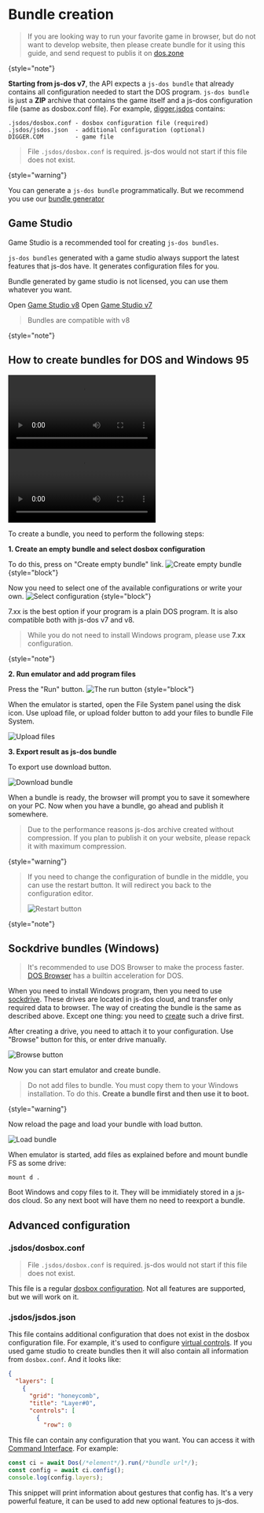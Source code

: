 # Bundle creation

> If you are looking way to run your favorite game in browser, but do not want to develop website,
> then please create bundle for it using this guide, and send request to publis it on [dos.zone](doszone.md)
> 
{style="note"}

**Starting from js-dos v7**, the API expects a `js-dos bundle` that already contains all configuration needed to start the DOS program.
`js-dos bundle` is just a **ZIP** archive that contains the game itself and a js-dos configuration file (same as dosbox.conf file). 
For example, [digger.jsdos](https://dos.zone/digger-may-06-1999/) contains: 
```
.jsdos/dosbox.conf - dosbox configuration file (required)
.jsdos/jsdos.json  - additional configuration (optional)
DIGGER.COM         - game file
```

> File `.jsdos/dosbox.conf` is required. js-dos would not start if this file does not exist.
> 
{style="warning"}

You can generate a `js-dos bundle` programmatically. But we recommend you use our [bundle generator](https://dos.zone/studio)

## Game Studio

Game Studio is a recommended tool for creating `js-dos bundles`.

`js-dos bundles` generated with a game studio always support the latest features that js-dos have. It generates configuration files for you.

Bundle generated by game studio is not licensed, you can use them whatever you want.

<tabs>
<tab title="v8">
Open <a href="https://dos.zone/studio-v8">Game Studio v8</a>
</tab>
<tab title="v7">
Open <a href="https://dos.zone/studio">Game Studio v7</a>

> Bundles are compatible with v8
>
>
{style="note"}
</tab>
</tabs>

## How to create bundles for DOS and Windows 95

<tabs>
    <tab title="Engilsh">
      <video src="https://www.youtube.com/watch?v=erq29Tsd9U8" />
    </tab>
    <tab title="Russian">
      <video src="https://www.youtube.com/watch?v=PWugVpHx87M" />
    </tab>
</tabs>

To create a bundle, you need to perform the following steps:

**1. Create an empty bundle and select dosbox configuration**

To do this, press on "Create empty bundle" link.
![Create empty bundle](create-empty-bundle.jpg)
{style="block"}

Now you need to select one of the available configurations or write your own.
![Select configuration](select-configuration.jpg)
{style="block"}

7.xx is the best option if your program is a plain DOS program. It is also compatible both with
js-dos v7 and v8. 

> While you do not need to install Windows program, please use **7.xx** configuration.
> 
{style="note"}

**2. Run emulator and add program files**

Press the "Run" button.
![The run button](the-run-button.jpg)
{style="block"}

When the emulator is started, open the File System panel using the disk icon.
Use upload file, or upload folder button to add your files to bundle File System.

![Upload files](upload-files.jpg)

**3. Export result as js-dos bundle**

To export use download button.

![Download bundle](download-bundle.jpg)

When a bundle is ready, the browser will prompt you to save it somewhere on your PC. 
Now when you have a bundle, go ahead and publish it somewhere.

> Due to the performance reasons js-dos archive created without compression.
> If you plan to publish it on your website, please repack it with maximum compression.
> 
{style="warning"}

> If you need to change the configuration of bundle in the middle, you can use the restart button. It 
> will redirect you back to the configuration editor.
> 
> ![Restart button](restart-button.jpg)
> 
{style="note"}

## Sockdrive bundles (Windows)

> It's recommended to use DOS Browser to make the process faster. [DOS Browser](https://dos.zone/download/) has a builtin acceleration
> for DOS.
> 

When you need to install Windows program, then you need to use [sockdrive](sockdrive.md). These drives
are located in js-dos cloud, and transfer only required data to browser. The way of creating the bundle
 is the same as described above. Except one thing: you need to [create](fork-drive.md) such a drive first. 

After creating a drive, you need to attach it to your configuration. Use "Browse" button for this, or
enter drive manually.

![Browse button](browser-button.jpg)

Now you can start emulator and create bundle.

> Do not add files to bundle. You must copy them to your Windows installation.
> To do this. **Create a bundle first and then use it to boot.** 
> 
{style="warning"}

Now reload the page and load your bundle with load button.

![Load bundle](load-bundle.jpg)

When emulator is started, add files as explained before and mount bundle FS as some drive:

```
mount d .
```

Boot Windows and copy files to it. They will be immidiately stored in a js-dos cloud.
So any next boot will have them no need to reexport a bundle.


## Advanced configuration

### .jsdos/dosbox.conf

> File `.jsdos/dosbox.conf` is required. js-dos would not start if this file does not exist.

This file is a regular [dosbox configuration](https://www.dosbox.com/wiki/Dosbox.conf). Not
all features are supported, but we will work on it.

### .jsdos/jsdos.json

This file contains additional configuration that does not exist in the dosbox configuration file.
For example, it's used to configure [virtual controls](mobile-support.md). If you used game studio
to create bundles then it will also contain all information from `dosbox.conf`. And it looks like:

```json
{
  "layers": [
    {
      "grid": "honeycomb",
      "title": "Layer#0",
      "controls": [
        {
          "row": 0
```

This file can contain any configuration that you want. You can access it with [Command Interface](command-interface.md).
For example:
```Javascript
const ci = await Dos(/*element*/).run(/*bundle url*/);
const config = await ci.config();
console.log(config.layers);
```

This snippet will print information about gestures that config has. It's a very powerful feature, it can be used
to add new optional features to js-dos. 
